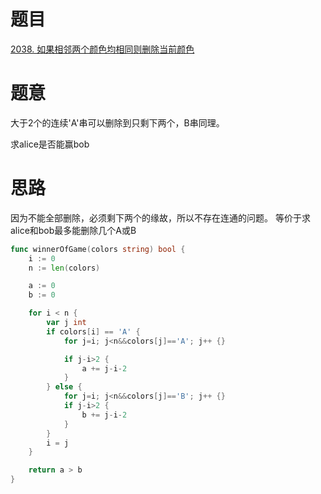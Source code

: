 # 题目
[2038. 如果相邻两个颜色均相同则删除当前颜色](https://leetcode-cn.com/problems/remove-colored-pieces-if-both-neighbors-are-the-same-color/)


# 题意
大于2个的连续'A'串可以删除到只剩下两个，B串同理。

求alice是否能赢bob


# 思路
因为不能全部删除，必须剩下两个的缘故，所以不存在连通的问题。
等价于求alice和bob最多能删除几个A或B

```go
func winnerOfGame(colors string) bool {
    i := 0 
    n := len(colors)

    a := 0
    b := 0 

    for i < n {
        var j int 
        if colors[i] == 'A' {
            for j=i; j<n&&colors[j]=='A'; j++ {}

            if j-i>2 {
                a += j-i-2
            }
        } else {
            for j=i; j<n&&colors[j]=='B'; j++ {}
            if j-i>2 {
                b += j-i-2
            }
        }
        i = j 
    }

    return a > b  
}
```